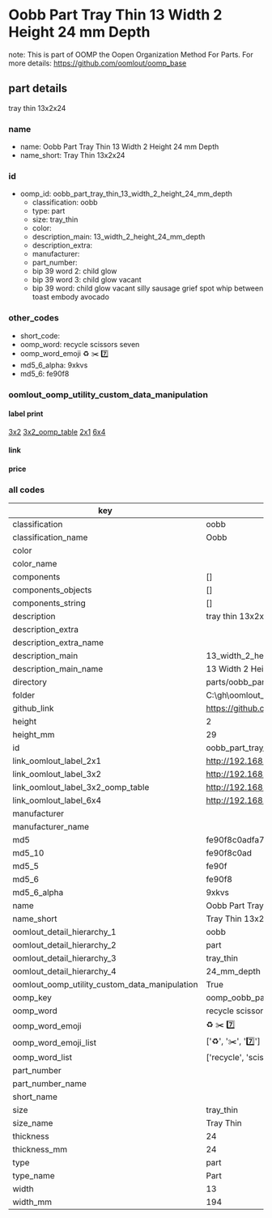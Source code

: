 # Oobb Part Tray Thin 13 Width 2 Height 24 mm Depth  

note: This is part of OOMP the Oopen Organization Method For Parts. For more details: https://github.com/oomlout/oomp_base

##  part details
  



tray thin 13x2x24



### name
* name: Oobb Part Tray Thin 13 Width 2 Height 24 mm Depth
* name_short: Tray Thin 13x2x24 
### id
* oomp_id: oobb_part_tray_thin_13_width_2_height_24_mm_depth
  * classification: oobb
  * type: part
  * size: tray_thin
  * color: 
  * description_main: 13_width_2_height_24_mm_depth
  * description_extra: 
  * manufacturer: 
  * part_number: 
  * bip 39 word 2: child glow
  * bip 39 word 3: child glow vacant
  * bip 39 word: child glow vacant silly sausage grief spot whip between toast embody avocado

### other_codes
* short_code: 
* oomp_word: recycle scissors seven
* oomp_word_emoji :recycle: :scissors: :seven:
* md5_6_alpha: 9xkvs
* md5_6: fe90f8






### oomlout_oomp_utility_custom_data_manipulation
#### label print
[3x2](http://192.168.1.245:1112/?label=oomp%209xkvs)
[3x2_oomp_table](http://192.168.1.108:1112/?label=oomp%209xkvs)
[2x1](http://192.168.1.242:1112/?label=oomp%209xkvs)
[6x4](http://192.168.1.55:1112/?label=oomp%209xkvs)    

#### link

                              

#### price







### all codes 
| key | value |  
| --- | --- |  
| classification | oobb |  
| classification_name | Oobb |  
| color |  |  
| color_name |  |  
| components | [] |  
| components_objects | [] |  
| components_string | [] |  
| description | tray thin 13x2x24 |  
| description_extra |  |  
| description_extra_name |  |  
| description_main | 13_width_2_height_24_mm_depth |  
| description_main_name | 13 Width 2 Height 24 mm Depth |  
| directory | parts/oobb_part_tray_thin_13_width_2_height_24_mm_depth |  
| folder | C:\gh\oomlout_oobb_version_4_generated_parts\things\oobb_part_tray_thin_13_width_2_height_24_mm_depth |  
| github_link | https://github.com/oomlout/oomlout_oomp_part_src/tree/main/parts/oobb_part_tray_thin_13_width_2_height_24_mm_depth |  
| height | 2 |  
| height_mm | 29 |  
| id | oobb_part_tray_thin_13_width_2_height_24_mm_depth |  
| link_oomlout_label_2x1 | http://192.168.1.242:1112/?label=oomp%209xkvs |  
| link_oomlout_label_3x2 | http://192.168.1.245:1112/?label=oomp%209xkvs |  
| link_oomlout_label_3x2_oomp_table | http://192.168.1.108:1112/?label=oomp%209xkvs |  
| link_oomlout_label_6x4 | http://192.168.1.55:1112/?label=oomp%209xkvs |  
| manufacturer |  |  
| manufacturer_name |  |  
| md5 | fe90f8c0adfa7a599a5fdc8be0d8f13f |  
| md5_10 | fe90f8c0ad |  
| md5_5 | fe90f |  
| md5_6 | fe90f8 |  
| md5_6_alpha | 9xkvs |  
| name | Oobb Part Tray Thin 13 Width 2 Height 24 mm Depth |  
| name_short | Tray Thin 13x2x24  |  
| oomlout_detail_hierarchy_1 | oobb |  
| oomlout_detail_hierarchy_2 | part |  
| oomlout_detail_hierarchy_3 | tray_thin |  
| oomlout_detail_hierarchy_4 | 24_mm_depth |  
| oomlout_oomp_utility_custom_data_manipulation | True |  
| oomp_key | oomp_oobb_part_tray_thin_13_width_2_height_24_mm_depth |  
| oomp_word | recycle scissors seven |  
| oomp_word_emoji | :recycle: :scissors: :seven: |  
| oomp_word_emoji_list | [':recycle:', ':scissors:', ':seven:'] |  
| oomp_word_list | ['recycle', 'scissors', 'seven'] |  
| part_number |  |  
| part_number_name |  |  
| short_name |  |  
| size | tray_thin |  
| size_name | Tray Thin |  
| thickness | 24 |  
| thickness_mm | 24 |  
| type | part |  
| type_name | Part |  
| width | 13 |  
| width_mm | 194 |  
